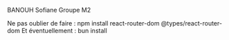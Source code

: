 BANOUH Sofiane Groupe M2

Ne pas oublier de faire :
npm install react-router-dom @types/react-router-dom
Et éventuellement :
bun install